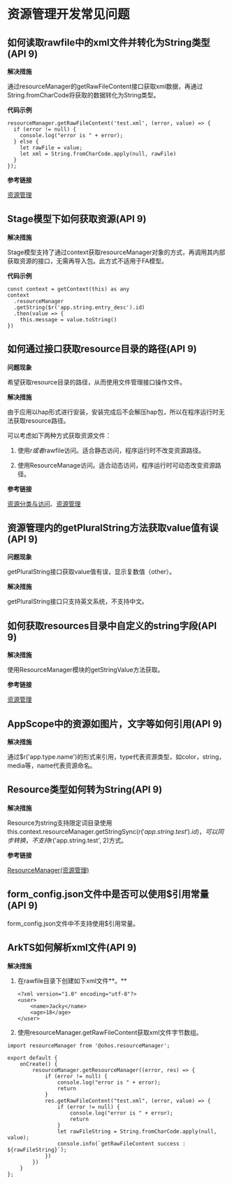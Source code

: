 # 资源管理开发常见问题


## 如何读取rawfile中的xml文件并转化为String类型(API 9)

**解决措施**

通过resourceManager的getRawFileContent接口获取xml数据，再通过String.fromCharCode将获取的数据转化为String类型。

**代码示例**

```
resourceManager.getRawFileContent('test.xml', (error, value) => {
  if (error != null) {
    console.log("error is " + error);
  } else {
    let rawFile = value;
    let xml = String.fromCharCode.apply(null, rawFile)
  }
});
```

**参考链接**

[资源管理](../reference/apis-localization-kit/js-apis-resource-manager.md)


## Stage模型下如何获取资源(API 9)

**解决措施**

Stage模型支持了通过context获取resourceManager对象的方式，再调用其内部获取资源的接口，无需再导入包。此方式不适用于FA模型。

**代码示例**

```
const context = getContext(this) as any
context 
  .resourceManager
  .getString($r('app.string.entry_desc').id)
  .then(value => {
    this.message = value.toString()
})
```


## 如何通过接口获取resource目录的路径(API 9)

**问题现象**

希望获取resource目录的路径，从而使用文件管理接口操作文件。

**解决措施**

由于应用以hap形式进行安装，安装完成后不会解压hap包，所以在程序运行时无法获取resource路径。

可以考虑如下两种方式获取资源文件：

1. 使用$r或者$rawfile访问。适合静态访问，程序运行时不改变资源路径。

2. 使用ResourceManage访问。适合动态访问，程序运行时可动态改变资源路径。

**参考链接**

[资源分类与访问](../quick-start/resource-categories-and-access.md)、[资源管理](../reference/apis-localization-kit/js-apis-resource-manager.md)


## 资源管理内的getPluralString方法获取value值有误(API 9)

**问题现象**

getPluralString接口获取value值有误，显示复数值（other）。

**解决措施**

getPluralString接口只支持英文系统，不支持中文。


## 如何获取resources目录中自定义的string字段(API 9)

**解决措施**

使用ResourceManager模块的getStringValue方法获取。

**参考链接**

[资源管理](../reference/apis-localization-kit/js-apis-resource-manager.md#getstringvalue9)


## AppScope中的资源如图片，文字等如何引用(API 9)

**解决措施**

通过$r('app.type.name')的形式来引用，type代表资源类型，如color，string，media等，name代表资源命名。


## Resource类型如何转为String(API 9)

**解决措施**

Resource为string支持限定词目录使用this.context.resourceManager.getStringSync($r('app.string.test').id)，可以同步转换，不支持$r('app.string.test', 2)方式。

**参考链接**

[ResourceManager\(资源管理\)](../reference/apis-localization-kit/js-apis-resource-manager.md#getstringsync9)


## form_config.json文件中是否可以使用$引用常量(API 9)

form_config.json文件中不支持使用$引用常量。


## ArkTS如何解析xml文件(API 9)

**解决措施**

1. 在rawfile目录下创建如下xml文件**。**

   ```
   <?xml version="1.0" encoding="utf-8"?>
   <user>
       <name>Jacky</name>
       <age>18</age>
   </user>
   ```

2. 使用resourceManager.getRawFileContent获取xml文件字节数组。

```
import resourceManager from '@ohos.resourceManager';

export default {
    onCreate() {
        resourceManager.getResourceManager((error, res) => {
            if (error != null) {
                console.log("error is " + error);
                return
            }
            res.getRawFileContent("test.xml", (error, value) => {
                if (error != null) {
                    console.log("error is " + error);
                    return
                }
                let rawFileString = String.fromCharCode.apply(null, value);
                console.info(`getRawFileContent success : ${rawFileString}`);
            })
        })
    }
};
```
